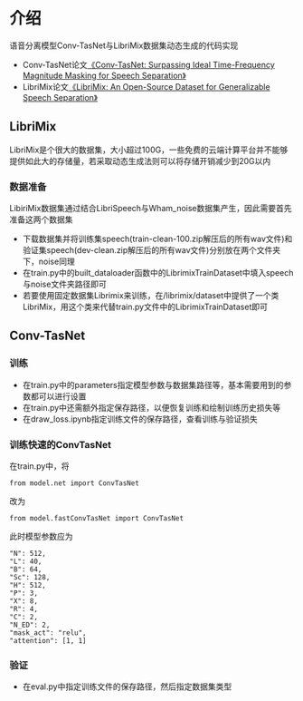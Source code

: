 # 介绍
语音分离模型Conv-TasNet与LibriMix数据集动态生成的代码实现
- Conv-TasNet论文[《Conv-TasNet: Surpassing Ideal Time-Frequency Magnitude Masking for Speech Separation》](https://arxiv.org/abs/1809.07454)
- LibriMix论文[《LibriMix: An Open-Source Dataset for Generalizable Speech Separation》](https://arxiv.org/abs/2005.11262)

## LibriMix
LibriMix是个很大的数据集，大小超过100G，一些免费的云端计算平台并不能够提供如此大的存储量，若采取动态生成法则可以将存储开销减少到20G以内
### 数据准备
LibiriMix数据集通过结合LibriSpeech与Wham_noise数据集产生，因此需要首先准备这两个数据集
- 下载数据集并将训练集speech(train-clean-100.zip解压后的所有wav文件)和验证集speech(dev-clean.zip解压后的所有wav文件)分别放在两个文件夹下，noise同理
- 在train.py中的built_dataloader函数中的LibrimixTrainDataset中填入speech与noise文件夹路径即可
- 若要使用固定数据集Librimix来训练，在/librimix/dataset中提供了一个类LibriMix，用这个类来代替train.py文件中的LibrimixTrainDataset即可

## Conv-TasNet
### 训练
- 在train.py中的parameters指定模型参数与数据集路径等，基本需要用到的参数都可以进行设置
- 在train.py中还需额外指定保存路径，以便恢复训练和绘制训练历史损失等
- 在draw_loss.ipynb指定训练文件的保存路径，查看训练与验证损失
### 训练快速的ConvTasNet
在train.py中，将
```shell
from model.net import ConvTasNet
```
改为
```shell
from model.fastConvTasNet import ConvTasNet
```
此时模型参数应为

```shell
"N": 512,
"L": 40,
"B": 64,
"Sc": 128,
"H": 512,
"P": 3,
"X": 8,
"R": 4,
"C": 2,
"N_ED": 2,
"mask_act": "relu",
"attention": [1, 1]
```
### 验证
- 在eval.py中指定训练文件的保存路径，然后指定数据集类型

